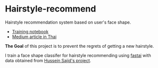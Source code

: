 # Hairstyle-recommend
Hairstyle recommendation system based on user's face shape.

* [Training notebook](https://colab.research.google.com/drive/16cihuJpv3ace7b_5lcvPOMgKuimZhXwh?usp=sharing)
* [Medium article in Thai](https://medium.com/@fyevarisa/เมื่อให้-ai-ช่วยแนะนำทรงผม-bf518bae5f84)

**The Goal** of this project is to prevent the regrets of getting a new hairstyle.

I train a face shape classifer for hairstyle recommending using [fastai](https://docs.fast.ai/) with data obtained from [Hussein Sajid's project](https://github.com/hussein073/Hair_Style_Recommendation).
